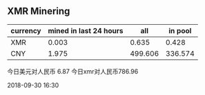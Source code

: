 ## XMR Minering

|currency|mined in last 24 hours|all|in pool|
|---|---|---|---|
|XMR|0.003|0.635|0.428|
|CNY|1.975|499.606|336.574|

今日美元对人民币 6.87	今日xmr对人民币786.96


2018-09-30 16:30